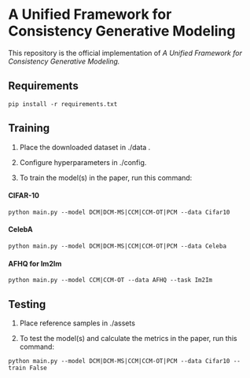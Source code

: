 # A Unified Framework for Consistency Generative Modeling

This repository is the official implementation of *A Unified Framework for Consistency Generative Modeling.*



## Requirements

```setup
pip install -r requirements.txt
```

## Training



1) Place the downloaded dataset in ./data .

2) Configure hyperparameters in ./config. 

3) To train the model(s) in the paper, run this command:

#### CIFAR-10 

```train
python main.py --model DCM|DCM-MS|CCM|CCM-OT|PCM --data Cifar10
```

#### CelebA

```train
python main.py --model DCM|DCM-MS|CCM|CCM-OT|PCM --data Celeba
```

#### AFHQ for Im2Im

```train
python main.py --model CCM|CCM-OT --data AFHQ --task Im2Im
```

## Testing

1) Place reference samples in ./assets
 
2) To test the model(s) and calculate the metrics in the paper, run this command:

```test
python main.py --model DCM|DCM-MS|CCM|CCM-OT|PCM --data Cifar10 --train False 
```
